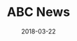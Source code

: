 ---
layout: site
title: "ABC News"
date: 2018-03-22
categories: [communication]
version: 1.2.16
major: 1
minor: 2
patch: 16
slug: abc-news
link: http://abcnews.go.com/
permalink: /sites/:slug
---